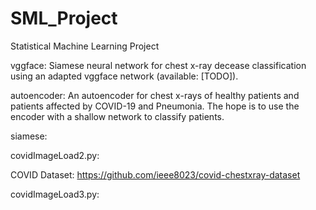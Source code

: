 # SML_Project
Statistical Machine Learning Project

vggface:
  Siamese neural network for chest x-ray decease classification using an adapted vggface network (available: [TODO]).

autoencoder:
  An autoencoder for chest x-rays of healthy patients and patients affected by COVID-19 and Pneumonia. The hope is to use 
  the encoder with a shallow network to classify patients.
 
 
siamese:

covidImageLoad2.py:

COVID Dataset: https://github.com/ieee8023/covid-chestxray-dataset

covidImageLoad3.py:
  
